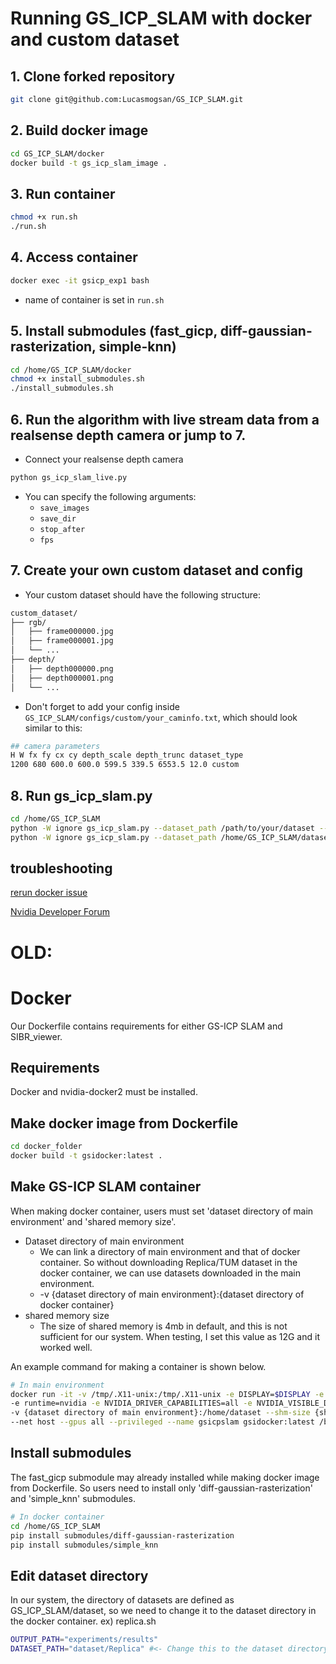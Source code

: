 # Running GS_ICP_SLAM with docker and custom dataset

## 1. Clone forked repository
```bash
git clone git@github.com:Lucasmogsan/GS_ICP_SLAM.git
```

## 2. Build docker image
```bash
cd GS_ICP_SLAM/docker
docker build -t gs_icp_slam_image .
```

## 3. Run container
```bash
chmod +x run.sh
./run.sh
```

## 4. Access container
```bash
docker exec -it gsicp_exp1 bash
```
- name of container is set in `run.sh`

## 5. Install submodules (fast_gicp, diff-gaussian-rasterization, simple-knn)
```bash
cd /home/GS_ICP_SLAM/docker
chmod +x install_submodules.sh
./install_submodules.sh    
```

## 6. Run the algorithm with live stream data from a realsense depth camera or jump to 7.
- Connect your realsense depth camera
```bash
python gs_icp_slam_live.py
```
- You can specify the following arguments:
  - `save_images`
  - `save_dir`
  - `stop_after`
  - `fps`

## 7. Create your own custom dataset and config
- Your custom dataset should have the following structure:
```bash
custom_dataset/
├── rgb/
│   ├── frame000000.jpg
│   ├── frame000001.jpg
│   └── ...
├── depth/
│   ├── depth000000.png
│   ├── depth000001.png
│   └── ...
```

- Don't forget to add your config inside `GS_ICP_SLAM/configs/custom/your_caminfo.txt`, which should look similar to this:
``` bash
## camera parameters
H W fx fy cx cy depth_scale depth_trunc dataset_type
1200 680 600.0 600.0 599.5 339.5 6553.5 12.0 custom
```

## 8. Run gs_icp_slam.py
```bash
cd /home/GS_ICP_SLAM
python -W ignore gs_icp_slam.py --dataset_path /path/to/your/dataset --config /path/to/your/config/caminfo.txt --rerun_viewer
python -W ignore gs_icp_slam.py --dataset_path /home/GS_ICP_SLAM/dataset/TUM/rgbd_dataset_freiburg1_desk --config /home/GS_ICP_SLAM/configs/TUM/rgbd_dataset_freiburg1_desk.txt --rerun_viewer
```


## troubleshooting
[rerun docker issue](https://github.com/rerun-io/rerun/issues/6835)

[Nvidia Developer Forum](https://forums.developer.nvidia.com/t/new-computer-install-gpu-docker-error/266084/6)




# OLD:


# Docker
Our Dockerfile contains requirements for either GS-ICP SLAM and SIBR_viewer.

## Requirements
Docker and nvidia-docker2 must be installed.

## Make docker image from Dockerfile
```bash
cd docker_folder
docker build -t gsidocker:latest .
```

## Make GS-ICP SLAM container

When making docker container, users must set 'dataset directory of main environment' and 'shared memory size'.
- Dataset directory of main environment
  - We can link a directory of main environment and that of docker container. So without downloading Replica/TUM dataset in the docker container, we can use datasets downloaded in the main environment.
  - -v {dataset directory of main environment}:{dataset directory of docker container}
- shared memory size
  - The size of shared memory is 4mb in default, and this is not sufficient for our system. When testing, I set this value as 12G and it worked well.

An example command for making a container is shown below.
```bash
# In main environment
docker run -it -v /tmp/.X11-unix:/tmp/.X11-unix -e DISPLAY=$DISPLAY -e USER=$USER \
-e runtime=nvidia -e NVIDIA_DRIVER_CAPABILITIES=all -e NVIDIA_VISIBLE_DEVICES=all \
-v {dataset directory of main environment}:/home/dataset --shm-size {shared memory size} \
--net host --gpus all --privileged --name gsicpslam gsidocker:latest /bin/bash
```

## Install submodules
The fast_gicp submodule may already installed while making docker image from Dockerfile.
So users need to install only 'diff-gaussian-rasterization' and 'simple_knn' submodules.
```bash
# In docker container
cd /home/GS_ICP_SLAM
pip install submodules/diff-gaussian-rasterization
pip install submodules/simple_knn
```

## Edit dataset directory

In our system, the directory of datasets are defined as GS_ICP_SLAM/dataset, so we need to change it to the dataset directory in the docker container.
ex)
replica.sh
```bash
OUTPUT_PATH="experiments/results"
DATASET_PATH="dataset/Replica" #<- Change this to the dataset directory in the docker container
```